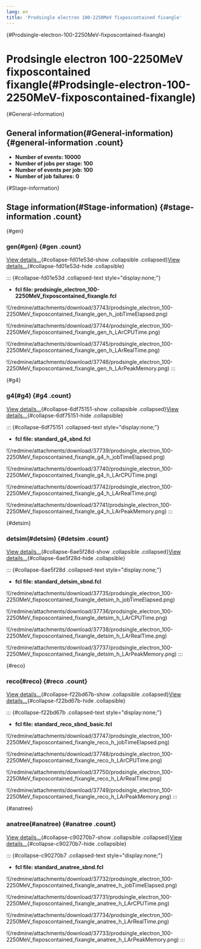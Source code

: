 ```yaml
---
lang: en
title: 'Prodsingle electron 100-2250MeV fixposcontained fixangle'
---
```


{#Prodsingle-electron-100-2250MeV-fixposcontained-fixangle}

Prodsingle electron 100-2250MeV fixposcontained fixangle(#Prodsingle-electron-100-2250MeV-fixposcontained-fixangle)
====================================================================================================================================

{#General-information}

General information(#General-information) {#general-information .count}
----------------------------------------------------------

-   **Number of events: 10000**
-   **Number of jobs per stage: 100**
-   **Number of events per job: 100**
-   **Number of job failures: 0**

{#Stage-information}

Stage information(#Stage-information) {#stage-information .count}
------------------------------------------------------

{#gen}

### gen(#gen) {#gen .count}

[View details\...](#){#collapse-fd01e53d-show .collapsible
.collapsed}[View details\...](#){#collapse-fd01e53d-hide .collapsible}

::: {#collapse-fd01e53d .collapsed-text style="display:none;"}
-   **fcl file:
    prodsingle\_electron\_100-2250MeV\_fixposcontained\_fixangle.fcl**

!(/redmine/attachments/download/37743/prodsingle_electron_100-2250MeV_fixposcontained_fixangle_gen_h_jobTimeElapsed.png)

!(/redmine/attachments/download/37744/prodsingle_electron_100-2250MeV_fixposcontained_fixangle_gen_h_LArCPUTime.png)

!(/redmine/attachments/download/37745/prodsingle_electron_100-2250MeV_fixposcontained_fixangle_gen_h_LArRealTime.png)

!(/redmine/attachments/download/37746/prodsingle_electron_100-2250MeV_fixposcontained_fixangle_gen_h_LArPeakMemory.png)
:::

{#g4}

### g4(#g4) {#g4 .count}

[View details\...](#){#collapse-6df75151-show .collapsible
.collapsed}[View details\...](#){#collapse-6df75151-hide .collapsible}

::: {#collapse-6df75151 .collapsed-text style="display:none;"}
-   **fcl file: standard\_g4\_sbnd.fcl**

!(/redmine/attachments/download/37739/prodsingle_electron_100-2250MeV_fixposcontained_fixangle_g4_h_jobTimeElapsed.png)

!(/redmine/attachments/download/37740/prodsingle_electron_100-2250MeV_fixposcontained_fixangle_g4_h_LArCPUTime.png)

!(/redmine/attachments/download/37742/prodsingle_electron_100-2250MeV_fixposcontained_fixangle_g4_h_LArRealTime.png)

!(/redmine/attachments/download/37741/prodsingle_electron_100-2250MeV_fixposcontained_fixangle_g4_h_LArPeakMemory.png)
:::

{#detsim}

### detsim(#detsim) {#detsim .count}

[View details\...](#){#collapse-6ae5f28d-show .collapsible
.collapsed}[View details\...](#){#collapse-6ae5f28d-hide .collapsible}

::: {#collapse-6ae5f28d .collapsed-text style="display:none;"}
-   **fcl file: standard\_detsim\_sbnd.fcl**

!(/redmine/attachments/download/37735/prodsingle_electron_100-2250MeV_fixposcontained_fixangle_detsim_h_jobTimeElapsed.png)

!(/redmine/attachments/download/37736/prodsingle_electron_100-2250MeV_fixposcontained_fixangle_detsim_h_LArCPUTime.png)

!(/redmine/attachments/download/37738/prodsingle_electron_100-2250MeV_fixposcontained_fixangle_detsim_h_LArRealTime.png)

!(/redmine/attachments/download/37737/prodsingle_electron_100-2250MeV_fixposcontained_fixangle_detsim_h_LArPeakMemory.png)
:::

{#reco}

### reco(#reco) {#reco .count}

[View details\...](#){#collapse-f22bd67b-show .collapsible
.collapsed}[View details\...](#){#collapse-f22bd67b-hide .collapsible}

::: {#collapse-f22bd67b .collapsed-text style="display:none;"}
-   **fcl file: standard\_reco\_sbnd\_basic.fcl**

!(/redmine/attachments/download/37747/prodsingle_electron_100-2250MeV_fixposcontained_fixangle_reco_h_jobTimeElapsed.png)

!(/redmine/attachments/download/37748/prodsingle_electron_100-2250MeV_fixposcontained_fixangle_reco_h_LArCPUTime.png)

!(/redmine/attachments/download/37750/prodsingle_electron_100-2250MeV_fixposcontained_fixangle_reco_h_LArRealTime.png)

!(/redmine/attachments/download/37749/prodsingle_electron_100-2250MeV_fixposcontained_fixangle_reco_h_LArPeakMemory.png)
:::

{#anatree}

### anatree(#anatree) {#anatree .count}

[View details\...](#){#collapse-c90270b7-show .collapsible
.collapsed}[View details\...](#){#collapse-c90270b7-hide .collapsible}

::: {#collapse-c90270b7 .collapsed-text style="display:none;"}
-   **fcl file: standard\_anatree\_sbnd.fcl**

!(/redmine/attachments/download/37732/prodsingle_electron_100-2250MeV_fixposcontained_fixangle_anatree_h_jobTimeElapsed.png)

!(/redmine/attachments/download/37731/prodsingle_electron_100-2250MeV_fixposcontained_fixangle_anatree_h_LArCPUTime.png)

!(/redmine/attachments/download/37734/prodsingle_electron_100-2250MeV_fixposcontained_fixangle_anatree_h_LArRealTime.png)

!(/redmine/attachments/download/37733/prodsingle_electron_100-2250MeV_fixposcontained_fixangle_anatree_h_LArPeakMemory.png)
:::
